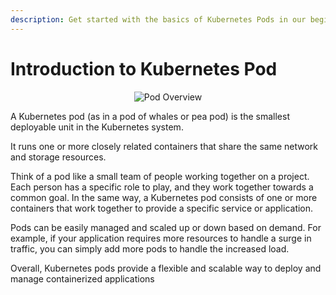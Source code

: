 ```yaml
---
description: Get started with the basics of Kubernetes Pods in our beginner's guide. Understand the fundamental building blocks of Kubernetes container orchestration.
---
```


# Introduction to Kubernetes Pod

<p align="center">
    <img src="../../../..//assets/eks-course-images/pods/pod.png" alt="Pod Overview" />
</p>

A Kubernetes pod (as in a pod of whales or pea pod) is the smallest deployable unit in the Kubernetes system.

It runs one or more closely related containers that share the same network and storage resources.

Think of a pod like a small team of people working together on a project. Each person has a specific role to play, and they work together towards a common goal. In the same way, a Kubernetes pod consists of one or more containers that work together to provide a specific service or application.

Pods can be easily managed and scaled up or down based on demand. For example, if your application requires more resources to handle a surge in traffic, you can simply add more pods to handle the increased load.

Overall, Kubernetes pods provide a flexible and scalable way to deploy and manage containerized applications